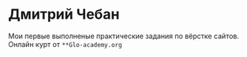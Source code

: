# Дмитрий Чебан

Мои первые выполненые практические задания по вёрстке сайтов. Онлайн курт от <code>**Glo-academy.org</code>
